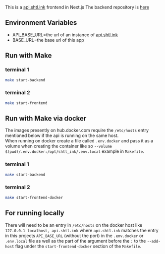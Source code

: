 This is a [api.shtl.ink](https://api.shtl.ink/docs) frontend in Next.js
The backend repository is [here](https://github.com/mskymoore/api.shtl.ink)

## Environment Variables
- API_BASE_URL=the url of an instance of [api.shtl.ink](https://github.com/mskymoore/api.shtl.ink)
- BASE_URL=the base url of this app

## Run with Make
### terminal 1

```bash
make start-backend
```

### terminal 2
```bash
make start-frontend
```

## Run with Make via docker
  The images presently on hub.docker.com require the ```/etc/hosts``` 
  entry mentioned below if the api is running on the same host.  
  When running on docker create a file called ```.env.docker``` and
  pass it as a volume when creating the container like so
  ```--volume $(pwd)/.env.docker:/opt/shtl_ink/.env.local``` example in ```Makefile```.
### terminal 1

```bash
make start-backend
```

### terminal 2
```bash
make start-frontend-docker
```

## For running locally
  There will need to be an entry in ```/etc/hosts``` on the docker host like
  ```127.0.0.1 localhost, api.shtl.ink``` where ```api.shtl.ink``` matches the
  entry in this projects ```API_BASE_URL``` (without the port) in the
  ```.env.docker``` or ```.env.local```  file as well as the part of the argument before the
  ```:``` to the ```--add-host``` flag under the ```start-frontend-docker```
  section of the ```Makefile```.